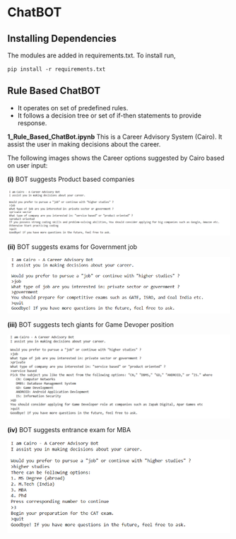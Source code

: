 # ChatBOT 

## **Installing Dependencies**

The modules are added in requirements.txt. To install run,

	pip install -r requirements.txt

## Rule Based ChatBOT 

- It operates on set of predefined rules.
- It follows a decision tree or set of if-then statements to provide response.

**1_Rule_Based_ChatBot.ipynb** 
This is a Career Advisory System (Cairo). It assist the user in making decisions about the career.

The following images shows the Career options suggested by Cairo based on user input:

**(i)** BOT suggests Product based companies

<kbd>![](/README_images/1_image_job_p_p.PNG)</kbd>

**(ii)** BOT suggests exams for Government job

<kbd>![](/README_images/2_image_job_govt.PNG)</kbd>

**(iii)** BOT suggests tech giants for Game Devoper position

<kbd>![](/README_images/3_image_job_p_service.PNG)</kbd>

**(iv)** BOT suggests entrance exam for MBA

<kbd>![](/README_images/4_image_higher.PNG)</kbd>


